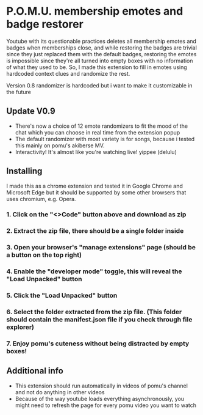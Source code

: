 # P.O.M.U. membership emotes and badge restorer

Youtube with its questionable practices deletes all membership emotes and badges when memberships close, and while restoring the badges are trivial since they just replaced them with the default badges, restoring the emotes is impossible since they're all turned into empty boxes with no information of what they used to be. So, I made this extension to fill in emotes using hardcoded context clues and randomize the rest.

Version 0.8 randomizer is hardcoded but i want to make it customizable in the future

## Update V0.9

- There's now a choice of 12 emote randomizers to fit the mood of the chat which you can choose in real time from the extension popup
- The default randomizer with most variety is for songs, because i tested this mainly on pomu's akiberse MV.
- Interactivity! It's almost like you're watching live! yippee (delulu)

## Installing

I made this as a chrome extension and tested it in Google Chrome and Microsoft Edge but it should be supported by some other browsers that uses chromium, e.g. Opera.

### 1. Click on the "<>Code" button above and download as zip

### 2. Extract the zip file, there should be a single folder inside

### 3. Open your browser's "manage extensions" page (should be a button on the top right)

### 4. Enable the "developer mode" toggle, this will reveal the "Load Unpacked" button

### 5. Click the "Load Unpacked" button

### 6. Select the folder extracted from the zip file. (This folder should contain the manifest.json file if you check through file explorer)

### 7. Enjoy pomu's cuteness without being distracted by empty boxes!

## Additional info

- This extension should run automatically in videos of pomu's channel and not do anything in other videos
- Because of the way youtube loads everything asynchronously, you might need to refresh the page for every pomu video you want to watch
